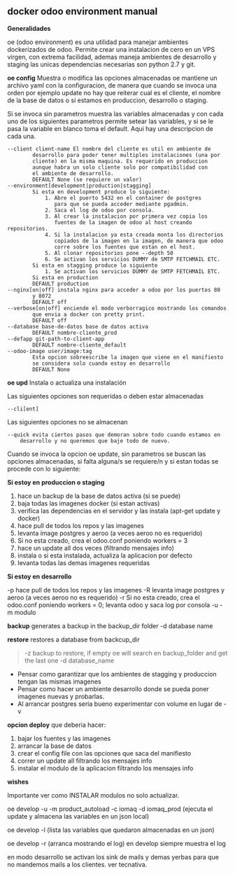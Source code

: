 docker odoo environment manual
------------------------------

**Generalidades**

oe (odoo environment) es una utilidad para manejar ambientes dockerizados 
de odoo. Permite crear una instalacion de cero en un VPS virgen, con 
extrema facilidad, ademas maneja ambientes de desarrollo y staging
las unicas dependencias necesarias son python 2.7 y git.

**oe config** Muestra o modifica las opciones almacenadas
oe mantiene un archivo yaml con la configuracion, de manera que cuando
se invoca una orden por ejemplo update no hay que reiterar cual es el 
cliente, el nombre de la base de datos o si estamos en produccion,
desarrollo o staging.

Si se invoca sin parametros muestra las variables almacenadas y con cada
uno de los siguientes parametros permite setear las variables, y si se
le pasa la variable en blanco toma el default. Aqui hay una descripcion 
de cada una.
    
    --client client-name El nombre del cliente es util en ambiente de 
            desarrollo para poder tener multiples instalaciones (una por
            cliente) en la misma maquina. Es requerido en produccion 
            aunque habra un solo cliente solo por compatibilidad con 
            el ambiente de desarrollo.
            DEFAULT None (se requiere un valor)
    --environment[development|production|stagging] 
            Si esta en development produce lo siguiente:
                1. Abre el puerto 5432 en el container de postgres
                   para que se pueda acceder mediante pgadmin.
                2. Saca el log de odoo por consola.
                3. Al crear la instalacion por primera vez copia los 
                   fuentes de la imagen de odoo al host creando repositorios.
                4. Si la instalacion ya esta creada monta los directorios
                   copiados de la imagen en la imagen, de manera que odoo
                   corre sobre los fuentes que estan en el host.
                5. Al clonar repositorios pone --depth 50
                6. Se activan los servicios DUMMY de SMTP FETCHMAIL ETC.
            Si esta en stagging produce lo siguiente
                1. Se activan los servicios DUMMY de SMTP FETCHMAIL ETC.
            Si esta en production 
            DEFAULT production
    --nginx[on|off] instala nginx para acceder a odoo por los puertos 80
            y 8072 
            DEFAULT off
    --verbose[on|off] enciende el modo verborragico mostrando los comandos
            que envia a docker con pretty print.
            DEFAULT off
    --database base-de-datos base de datos activa
            DEFAULT nombre-cliente_prod
    --defapp git-path-to-client-app
            DEFAULT nombre-cliente_default
    --odoo-image user/image:tag
            Esta opcion sobreescribe la imagen que viene en el manifiesto
            se considera solo cuando estoy en desarrollo
            DEFAULT None

**oe upd**  Instala o actualiza una instalación

Las siguientes opciones son requeridas o deben estar almacenadas

    --cli[ent]
    
Las siguientes opciones no se almacenan

    --quick evita ciertos pasos que demoran sobre todo cuando estamos en
        desarrollo y no queremos que baje todo de nuevo.

Cuando se invoca la opcion oe update, sin parametros se buscan las opciones
almacenadas, si falta alguna/s se requiere/n y si estan todas se procede
con lo siguiente:

**Si estoy en produccion o staging**

1. hace un backup de la base de datos activa (si se puede)
2. baja todas las imagenes docker (si estan activas)
3. verifica las dependencias en el servidor y las instala (apt-get update y docker)
4. hace pull de todos los repos y las imagenes
5. levanta image postgres y aeroo (a veces aeroo no es requerido)
6. Si no esta creado, crea el odoo.conf poniendo workers = 3
7. hace un update all dos veces (filtrando mensajes info)
8. instala o si esta instalada, actualiza la aplicacion por defecto
9. levanta todas las demas imagenes requeridas 

**Si estoy en desarrollo**

-p hace pull de todos los repos y las imagenes
-R levanta image postgres y aeroo (a veces aeroo no es requerido)
-r Si no esta creado, crea el odoo.conf poniendo workers = 0; levanta odoo y saca log por consola
-u -m modulo

**backup** generates a backup in the backup_dir folder
    -d database name

**restore** restores a database from backcup_dir
> -z backup to restore, if empty oe will search en backup_folder and get the last one
> -d database_name

- Pensar como garantizar que los ambientes de stagging y produccion tengan las mismas imagenes
- Pensar como hacer un ambiente desarrollo donde se pueda poner imagenes nuevas y probarlas.
- Al arrancar postgres seria bueno experimentar con volume en lugar de -v

**opcion deploy** que deberia hacer:

1. bajar los fuentes y las imagenes
2. arrancar la base de datos
3. crear el config file con las opciones que saca del manifiesto
4. correr un update all filtrando los mensajes info
5. instalar el modulo de la aplicacion filtrando los mensajes info

**wishes**

Importante ver como INSTALAR modulos no solo actualizar.

oe develop -u -m product_autoload -c iomaq -d iomaq_prod (ejecuta el update y almacena las variables en un json local)

oe develop -l (lista las variables que quedaron almacenadas en un json)

oe develop -r (arranca mostrando el log) en develop siempre muestra el log

en modo desarrollo se activan los sink de mails y demas yerbas para que no mandemos mails a los clientes. ver tecnativa.
